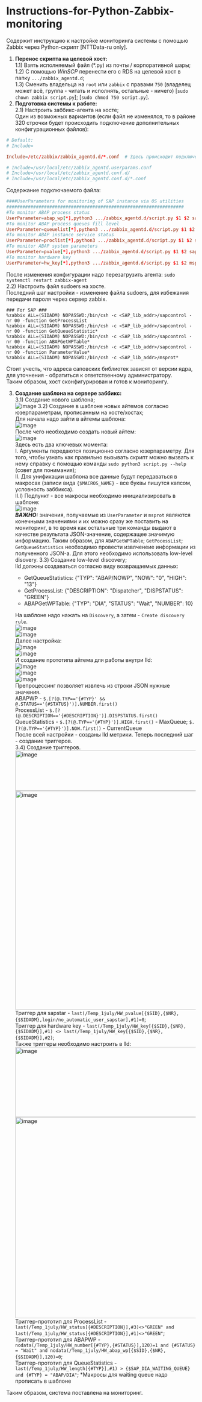 # Instructions-for-Python-Zabbix-monitoring
Содержит инструкцию к настройке мониторинга системы с помощью Zabbix через Python-скрипт [NTTData-ru only].

1) <strong>Перенос скрипта на целевой хост:</strong><br>
   1.1) Взять исполняемый файл (*.py) из почты / корпоративной шары;<br>
   1.2) С помощью <i>WinSCP</i> перенести его с RDS на целевой хост в папку `.../zabbix_agentd.d`;<br>
   1.3) Сменить владельца на `root` или `zabbix` с правами `750` (владелец может всё, группа - читать и исполнять, остальные - ничего) [`sudo chown zabbix script.py`]; [`sudo chmod 750 script.py`].<br>
2) <strong>Подготовка системы к работе:</strong><br>
   2.1) Настроить заббикс-агента на хосте;<br>
Один из возможных вариантов (если файл не изменялся, то в районе 320 строчки будет происходить подключение дополнительных конфигурационных файлов):
```conf
# Default:
# Include=

Include=/etc/zabbix/zabbix_agentd.d/*.conf  # Здесь происходит подключение

# Include=/usr/local/etc/zabbix_agentd.userparams.conf
# Include=/usr/local/etc/zabbix_agentd.conf.d/
# Include=/usr/local/etc/zabbix_agentd.conf.d/*.conf
```
Содержание подключаемого файла:
```conf
####UserParameters for monitoring of SAP instance via OS utilities
##################################################################
#To monitor ABAP process status
UserParameter=abap_wp[*],python3 .../zabbix_agentd.d/script.py $1 $2 sapcontrol -f ABAPGetWPTable -un $3
#To monitor ABAP process queues fill level
UserParameter=queuelist[*],python3 .../zabbix_agentd.d/script.py $1 $2 sapcontrol -f GetQueueStatistic -un $3
#To monitor ABAP instance service status
UserParameter=proclist[*],python3 .../zabbix_agentd.d/script.py $1 $2 sapcontrol -f GetProcessList -un $3
#To monitor ABAP system parameters
UserParameter=pvalue[*],python3 .../zabbix_agentd.d/script.py $1 $2 sapcontrol -f ParameterValue -p $3 -un $4
#To monitor hardware key
UserParameter=hw_key[*],python3 .../zabbix_agentd.d/script.py $1 $2 msprot -un $3
```
После изменения конфигурации надо перезагрузить агента: `sudo systemctl restart zabbix-agent`<br>
   2.2) Настроить файл sudoers на хосте.<br>
Последний шаг настройки - изменение файла sudoers, для избежания передачи пароля через сервер zabbix.
```
### For SAP ###
%zabbix ALL=(SIDADM) NOPASSWD:/bin/csh -c <SAP_lib_addr>/sapcontrol -nr 00 -function GetProcessList
%zabbix ALL=(SIDADM) NOPASSWD:/bin/csh -c <SAP_lib_addr>/sapcontrol -nr 00 -function GetQueueStatistic*
%zabbix ALL=(SIDADM) NOPASSWD:/bin/csh -c <SAP_lib_addr>/sapcontrol -nr 00 -function ABAPGetWPTable*
%zabbix ALL=(SIDADM) NOPASSWD:/bin/csh -c <SAP_lib_addr>/sapcontrol -nr 00 -function ParameterValue*
%zabbix ALL=(SIDADM) NOPASSWD:/bin/csh -c <SAP_lib_addr>/msprot*
```
Стоит учесть, что адреса саповских библиотек зависят от версии ядра, для уточнения - обратиться к ответственному администратору.<br>
Таким образом, хост сконфигурирован и готов к мониторингу.

3) <strong>Создание шаблона на сервере заббикс:</strong><br>
   3.1) Создание нового шаблона;<br>
![image](https://github.com/user-attachments/assets/d1e9080a-7441-40ef-a56f-670dc189494c)
   3.2) Создание в шаблоне новых айтемов согласно юзерпараметрам, прописанным на хосте/хостах;<br>
Для начала надо зайти в айтемы шаблона:<br>
![image](https://github.com/user-attachments/assets/ae61fae8-0bd2-492d-83b0-efb431864b7b)<br>
После чего необходимо создать новый айтем:<br>
![image](https://github.com/user-attachments/assets/de469696-fbeb-42ca-a857-72a2910620bb)<br>
Здесь есть два ключевых момента:<br>
I. Аргументы передаются позиционно согласно юзерпараметру. Для того, чтобы узнать как правильно вызывать скрипт можно вызвать к нему справку с помощью команды `sudo python3 script.py --help` (совет для понимания);<br>
II. Для унификации шаблона все данные будут передаваться в макросах (записи вида `{$MACROS_NAME}` - все буквы пишутся капсом, условность заббикса).<br>
II.I) Подпункт - все макросы необходимо инициализировать в шаблоне:<br>
![image](https://github.com/user-attachments/assets/c1075169-6b76-4a80-9eb2-ed72526d75e6)<br>
<strong><i>ВАЖНО:</i></strong> значения, получаемые из `UserParameter` и `msprot` являются конечными значениями и их можно сразу же поставить на мониторинг, в то время как остальные три команды выдают в качестве результата JSON-значение, содержащее значимую информацию. Таким образом, для `ABAPGetWPTable`; `GetPocessList`; `GetQueueStatistics` необходимо провести извлченеие информации из полученного JSON-а. Для этого необходимо использовать low-level disovery.
   3.3) Создание low-level discovery;<br>
   lld должны создаваться согласно виду возвращаемых данных:<br>
   <ul>
   <li>GetQueueStatistics: {"TYP": "ABAP/NOWP", "NOW": "0", "HIGH": "13"}</li>
   <li>GetProcessList: {"DESCRIPTION": "Dispatcher", "DISPSTATUS": "GREEN"}</li>
   <li>ABAPGetWPTable: {"TYP": "DIA", "STATUS": "Wait", "NUMBER": 10}</li>
   </ul>
   
   На шаблоне надо нажать на `Discovery`, а затем - `Create discovery rule`.<br>
   ![image](https://github.com/user-attachments/assets/3792f398-5f04-4886-a476-5ccea2758ff1)<br>
   ![image](https://github.com/user-attachments/assets/45a22ec2-0ab0-4ade-9f26-8ee5b5b24db0)<br>
   Далее настройка:<br>
   ![image](https://github.com/user-attachments/assets/ccbe7144-077f-4752-86da-a7192af68a36)<br>
   ![image](https://github.com/user-attachments/assets/2176ad6b-b7d9-4822-ac56-59f60ffcdefa)<br>
   И создание прототипа айтема для работы внутри lld:<br>
   ![image](https://github.com/user-attachments/assets/e96bfbb8-b727-4b44-853b-70567130d81d)<br>
   ![image](https://github.com/user-attachments/assets/4770a1bc-bf70-4bb6-8b2f-0f8d909a08d2)<br>
   ![image](https://github.com/user-attachments/assets/61f9c3be-b329-434d-bf88-807e790a6d4f)<br>
   Препроцессинг позволяет извлечь из строки JSON нужные значения.<br>
   ABAPWP - `$.[?(@.TYP=='{#TYP}' && @.STATUS=='{#STATUS}')].NUMBER.first()`<br>
   ProcessList - `$.[?(@.DESCRIPTION=='{#DESCRIPTION}')].DISPSTATUS.first()`<br>
   QueueStatistics - `$.[?(@.TYP=='{#TYP}')].HIGH.first()` - MaxQueue; `$.[?(@.TYP=='{#TYP}')].NOW.first()` - CurrentQueue<br>
   После всей настройки - созданы lld метрики. Теперь последний шаг - создание триггеров.<br>
   3.4) Создание триггеров.<br>
   <img width="921" height="107" alt="image" src="https://github.com/user-attachments/assets/70b6d495-df98-4e0b-81f0-a2a006e98d76" /><br>
   <img width="1678" height="581" alt="image" src="https://github.com/user-attachments/assets/c7d0ecbb-7879-4b49-8069-0370127e9fba" /><br>
   Триггер для sapstar - `last(/Temp_1july/HW_pvalue[{$SID},{$NR},{$SIDADM},login/no_automatic_user_sapstar],#1)=0`;<br>
   Триггер для hardware key - `last(/Temp_1july/HW_key[{$SID},{$NR},{$SIDADM}],#1) <> last(/Temp_1july/HW_key[{$SID},{$NR},{$SIDADM}],#2)`;<br>
   Также триггеры необходимо настроить в lld:<br>
   <img width="1027" height="186" alt="image" src="https://github.com/user-attachments/assets/cd1dd8b9-8ab7-4917-91e2-0f982b922ec8" /><br>
   <img width="1605" height="534" alt="image" src="https://github.com/user-attachments/assets/8289b7f5-44b4-4253-8fbc-2ef01f8c819c" /><br>
   Триггер-прототип для ProcessList - `last(/Temp_1july/HW_status[{#DESCRIPTION}],#3)<>"GREEN" and last(/Temp_1july/HW_status[{#DESCRIPTION}],#1)<>"GREEN"`;<br>
   Триггер-прототип для ABAPWP - `nodata(/Temp_1july/HW_number[{#TYP},{#STATUS}],120)=1 and {#STATUS} = "Wait" and nodata(/Temp_1july/HW_abap_wp[{$SID},{$NR},{$SIDADM}],120)=0`;<br>
   Триггер-прототип для QueueStatistics - `last(/Temp_1july/HW_length[{#TYP}],#1) > {$SAP_DIA_WAITING_QUEUE} and {#TYP} = "ABAP/DIA"`; *Макросы для waiting queue надо прописать в шаблоне<br>

Таким образом, система поставлена на мониторинг.






